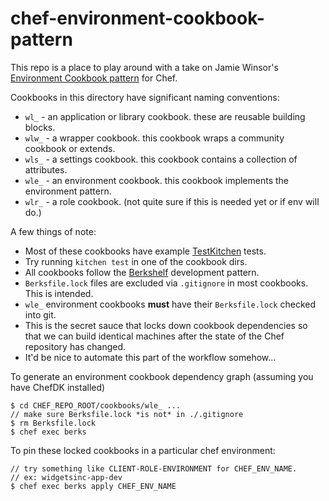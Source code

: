 # chef-environment-cookbook-pattern
This repo is a place to play around with a take on Jamie Winsor's
[Environment Cookbook pattern](http://blog.vialstudios.com/the-environment-cookbook-pattern/)
for Chef. 

Cookbooks in this directory have significant naming conventions:

* `wl_`  - an application or library cookbook. these are reusable building blocks.
* `wlw_` - a wrapper cookbook. this cookbook wraps a community cookbook or extends.
* `wls_` - a settings cookbook. this cookbook contains a collection of attributes.
* `wle_` - an environment cookbook. this cookbook implements the environment pattern.
* `wlr_` - a role cookbook. (not quite sure if this is needed yet or if env will do.)

A few things of note:

* Most of these cookbooks have example [TestKitchen](http://kitchen.ci/) tests.
 * Try running `kitchen test` in one of the cookbook dirs.
* All cookbooks follow the [Berkshelf](http://berkshelf.com/) development pattern.
 * `Berksfile.lock` files are excluded via `.gitignore` in most cookbooks. This is intended. 
 * `wle_` environment cookbooks **must** have their `Berksfile.lock` checked into git.
  * This is the secret sauce that locks down cookbook dependencies so that we can build
identical machines after the state of the Chef repository has changed.
  * It'd be nice to automate this part of the workflow somehow...

To generate an environment cookbook dependency graph (assuming you have ChefDK installed)

    $ cd CHEF_REPO_ROOT/cookbooks/wle_ ...
    // make sure Berksfile.lock *is not* in ./.gitignore
    $ rm Berksfile.lock
    $ chef exec berks

To pin these locked cookbooks in a particular chef environment:

    // try something like CLIENT-ROLE-ENVIRONMENT for CHEF_ENV_NAME.
    // ex: widgetsinc-app-dev
    $ chef exec berks apply CHEF_ENV_NAME
